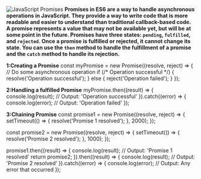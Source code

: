 ![**JavaScript Promises**](https://www.freecodecamp.org/news/content/images/2020/06/Ekran-Resmi-2020-06-06-12.21.27.png)
**Promises in ES6 are a way to handle asynchronous operations in JavaScript. They provide a way to write code that is more readable and easier to understand than traditional callback-based code. A promise represents a value that may not be available yet, but will be at some point in the future. Promises have three states: `pending`, `fulfilled`, and `rejected`. Once a promise is fulfilled or rejected, it cannot change its state. You can use the `then` method to handle the fulfillment of a promise and the `catch` method to handle its rejection.**


**1:Creating a Promise**
const myPromise = new Promise((resolve, reject) => {
  // Do some asynchronous operation
  if (/* Operation successful */) {
    resolve('Operation successful');
  } else {
    reject('Operation failed');
  }
});

**2:Handling a fulfilled Promise**
myPromise.then((result) => {
  console.log(result); // Output: 'Operation successful'
}).catch((error) => {
  console.log(error); // Output: 'Operation failed'
});

**3:Chaining Promise**
const promise1 = new Promise((resolve, reject) => {
  setTimeout(() => {
    resolve('Promise 1 resolved');
  }, 2000);
});

const promise2 = new Promise((resolve, reject) => {
  setTimeout(() => {
    resolve('Promise 2 resolved');
  }, 1000);
});

promise1.then((result) => {
  console.log(result); // Output: 'Promise 1 resolved'
  return promise2;
}).then((result) => {
  console.log(result); // Output: 'Promise 2 resolved'
}).catch((error) => {
  console.log(error); // Output: Any error that occurred
});

